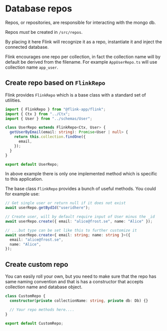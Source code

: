 # Database repos

Repos, or repositories, are responsible for interacting with the mongo db.

Repos _must_ be created in `/src/repos`.

By placing it here Flink will recognize it as a repo, instantiate it and inject the connected database.

Flink encourages one repo per collection, in fact the collection name will by default be derived from the filename. For example `AppUserRepo.ts` will use collection name `app_user`.

## Create repo based on `FlinkRepo`

Flink provides `FlinkRepo` which is a base class with a standard set of utilities.

```typescript
import { FlinkRepo } from "@flink-app/flink";
import { Ctx } from "../Ctx";
import { User } from "../schemas/User";

class UserRepo extends FlinkRepo<Ctx, User> {
  getUserByEmail(email: string): Promise<User | null> {
    return this.collection.findOne({
      email,
    });
  }
}

export default UserRepo;
```

In above example there is only one implemented method which is specific to this application.

The base class `FlinkRepo` provides a bunch of useful methods. You could for example use:

```typescript
// Get single user or return null if it does not exist
await userRepo.getBydId("useridhere");

// Create user, will by default require input of User minus the _id
await userRepo.create({ email: "alice@frost.se", name: "Alice" });

// ...but type can be set like this to further customize it
await userRepo.create<{ email: string; name: string }>({
  email: "alice@frost.se",
  name: "Alice",
});
```

## Create custom repo

You can easily roll your own, but you need to make sure that the repo has same naming convention and that is has a constructor that accepts collection name and database object.

```typescript
class CustomRepo {
  constructor(private collectionName: string, private db: Db) {}

  // Your repo methods here....
}

export default CustomRepo;
```
